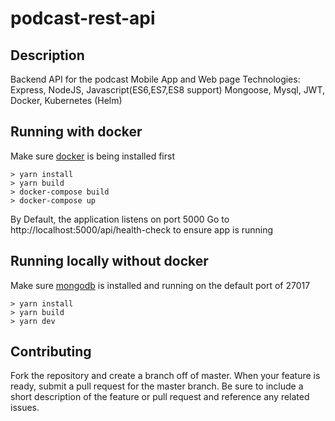 # podcast-rest-api

## Description
Backend API for the podcast Mobile App and Web page
 Technologies: 
    Express,
    NodeJS,
    Javascript(ES6,ES7,ES8 support)
    Mongoose,
    Mysql,
    JWT,
    Docker,
    Kubernetes (Helm)

## Running with docker
Make sure [docker](https://hub.docker.com/) is being installed first

```
> yarn install
> yarn build 
> docker-compose build
> docker-compose up
```

By Default, the application listens on port 5000
Go to http://localhost:5000/api/health-check to ensure app is running

## Running locally without docker
Make sure [mongodb](https://docs.mongodb.com/manual/administration/install-community/) is installed and running on the default port of 27017

```
> yarn install
> yarn build 
> yarn dev
```

## Contributing
Fork the repository and create a branch off of master. When your feature is ready, submit a pull request for the master branch. Be sure to include a short description of the feature or pull request and reference any related issues.